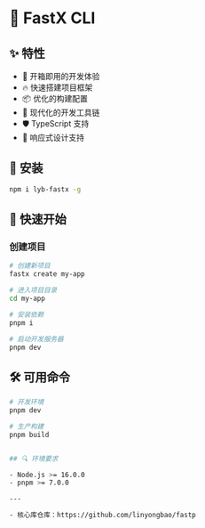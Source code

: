
# 🚀 FastX CLI 


## ✨ 特性

- 🎯 开箱即用的开发体验
- 🔥 快速搭建项目框架
- 📦 优化的构建配置
- 🎨 现代化的开发工具链
- 🛡 TypeScript 支持
- 📱 响应式设计支持

## 🔧 安装

```bash
npm i lyb-fastx -g
```

## 🚀 快速开始

### 创建项目

```bash
# 创建新项目
fastx create my-app

# 进入项目目录
cd my-app

# 安装依赖
pnpm i

# 启动开发服务器
pnpm dev
```

## 🛠️ 可用命令

```bash
# 开发环境
pnpm dev

# 生产构建
pnpm build


## 🔍 环境要求

- Node.js >= 16.0.0
- pnpm >= 7.0.0

---

- 核心库仓库：https://github.com/linyongbao/fastp
